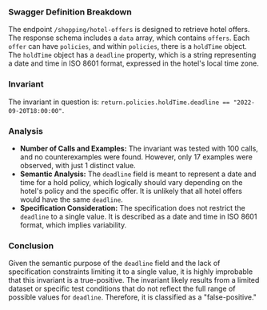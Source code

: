 ### Swagger Definition Breakdown

The endpoint `/shopping/hotel-offers` is designed to retrieve hotel offers. The response schema includes a `data` array, which contains `offers`. Each `offer` can have `policies`, and within `policies`, there is a `holdTime` object. The `holdTime` object has a `deadline` property, which is a string representing a date and time in ISO 8601 format, expressed in the hotel's local time zone.

### Invariant

The invariant in question is: `return.policies.holdTime.deadline == "2022-09-20T18:00:00"`.

### Analysis

- **Number of Calls and Examples:** The invariant was tested with 100 calls, and no counterexamples were found. However, only 17 examples were observed, with just 1 distinct value.
- **Semantic Analysis:** The `deadline` field is meant to represent a date and time for a hold policy, which logically should vary depending on the hotel's policy and the specific offer. It is unlikely that all hotel offers would have the same `deadline`.
- **Specification Consideration:** The specification does not restrict the `deadline` to a single value. It is described as a date and time in ISO 8601 format, which implies variability.

### Conclusion

Given the semantic purpose of the `deadline` field and the lack of specification constraints limiting it to a single value, it is highly improbable that this invariant is a true-positive. The invariant likely results from a limited dataset or specific test conditions that do not reflect the full range of possible values for `deadline`. Therefore, it is classified as a "false-positive."

